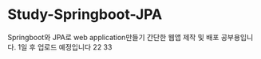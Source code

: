 # Study-Springboot-JPA
Springboot와 JPA로 web application만들기
간단한 웹앱   제작 및 배포 공부용입니다. 
1일 후 업로드 예정입니다
22
33
